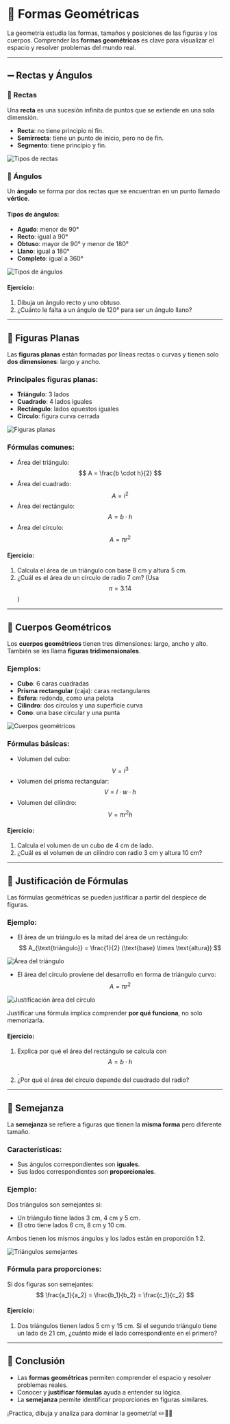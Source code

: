 # 🔷 Formas Geométricas

La geometría estudia las formas, tamaños y posiciones de las figuras y los cuerpos. Comprender las **formas geométricas** es clave para visualizar el espacio y resolver problemas del mundo real.

---
## ➖ Rectas y Ángulos

### 📏 Rectas
Una **recta** es una sucesión infinita de puntos que se extiende en una sola dimensión.

- **Recta**: no tiene principio ni fin.
- **Semirrecta**: tiene un punto de inicio, pero no de fin.
- **Segmento**: tiene principio y fin.

![Tipos de rectas](https://upload.wikimedia.org/wikipedia/commons/4/4e/Line-ray-segment-es.svg)

### 📐 Ángulos
Un **ángulo** se forma por dos rectas que se encuentran en un punto llamado **vértice**.

#### Tipos de ángulos:
- **Agudo**: menor de 90°
- **Recto**: igual a 90°
- **Obtuso**: mayor de 90° y menor de 180°
- **Llano**: igual a 180°
- **Completo**: igual a 360°

![Tipos de ángulos](https://upload.wikimedia.org/wikipedia/commons/4/4c/Tipos_de_angulos.svg)

#### Ejercicio:
1. Dibuja un ángulo recto y uno obtuso.
2. ¿Cuánto le falta a un ángulo de 120° para ser un ángulo llano?

---
## 🔷 Figuras Planas
Las **figuras planas** están formadas por líneas rectas o curvas y tienen solo **dos dimensiones**: largo y ancho.

### Principales figuras planas:
- **Triángulo**: 3 lados
- **Cuadrado**: 4 lados iguales
- **Rectángulo**: lados opuestos iguales
- **Círculo**: figura curva cerrada

![Figuras planas](https://upload.wikimedia.org/wikipedia/commons/thumb/4/4f/Figuras_planas.svg/800px-Figuras_planas.svg.png)

### Fórmulas comunes:
- Área del triángulo: $$ A = \frac{b \cdot h}{2} $$
- Área del cuadrado: $$ A = l^2 $$
- Área del rectángulo: $$ A = b \cdot h $$
- Área del círculo: $$ A = \pi r^2 $$

#### Ejercicio:
1. Calcula el área de un triángulo con base 8 cm y altura 5 cm.
2. ¿Cuál es el área de un círculo de radio 7 cm? (Usa $$ \pi = 3.14 $$)

---
## 🧱 Cuerpos Geométricos
Los **cuerpos geométricos** tienen tres dimensiones: largo, ancho y alto. También se les llama **figuras tridimensionales**.

### Ejemplos:
- **Cubo**: 6 caras cuadradas
- **Prisma rectangular** (caja): caras rectangulares
- **Esfera**: redonda, como una pelota
- **Cilindro**: dos círculos y una superficie curva
- **Cono**: una base circular y una punta

![Cuerpos geométricos](https://upload.wikimedia.org/wikipedia/commons/1/17/Cuerpos_geom%C3%A9tricos.png)

### Fórmulas básicas:
- Volumen del cubo: $$ V = l^3 $$
- Volumen del prisma rectangular: $$ V = l \cdot w \cdot h $$
- Volumen del cilindro: $$ V = \pi r^2 h $$

#### Ejercicio:
1. Calcula el volumen de un cubo de 4 cm de lado.
2. ¿Cuál es el volumen de un cilindro con radio 3 cm y altura 10 cm?

---
## 📐 Justificación de Fórmulas

Las fórmulas geométricas se pueden justificar a partir del despiece de figuras.

### Ejemplo:
- El área de un triángulo es la mitad del área de un rectángulo:
  $$ A_{\text{triángulo}} = \frac{1}{2} (\text{base} \times \text{altura}) $$

![Área del triángulo](https://upload.wikimedia.org/wikipedia/commons/3/38/Triangle_area.svg)

- El área del círculo proviene del desarrollo en forma de triángulo curvo:
  $$ A = \pi r^2 $$

![Justificación área del círculo](https://upload.wikimedia.org/wikipedia/commons/3/3c/Area_of_a_circle_-_rearrangement_proof.svg)

Justificar una fórmula implica comprender **por qué funciona**, no solo memorizarla.

#### Ejercicio:
1. Explica por qué el área del rectángulo se calcula con $$ A = b \cdot h $$.
2. ¿Por qué el área del círculo depende del cuadrado del radio?

---
## 🔁 Semejanza
La **semejanza** se refiere a figuras que tienen la **misma forma** pero diferente tamaño.

### Características:
- Sus ángulos correspondientes son **iguales**.
- Sus lados correspondientes son **proporcionales**.

### Ejemplo:
Dos triángulos son semejantes si:
- Un triángulo tiene lados 3 cm, 4 cm y 5 cm.
- El otro tiene lados 6 cm, 8 cm y 10 cm.

Ambos tienen los mismos ángulos y los lados están en proporción 1:2.

![Triángulos semejantes](https://upload.wikimedia.org/wikipedia/commons/b/b2/Semejanza_de_triangulos.png)

### Fórmula para proporciones:
Si dos figuras son semejantes:
$$ \frac{a_1}{a_2} = \frac{b_1}{b_2} = \frac{c_1}{c_2} $$

#### Ejercicio:
1. Dos triángulos tienen lados 5 cm y 15 cm. Si el segundo triángulo tiene un lado de 21 cm, ¿cuánto mide el lado correspondiente en el primero?

---
## 🧠 Conclusión
- Las **formas geométricas** permiten comprender el espacio y resolver problemas reales.
- Conocer y **justificar fórmulas** ayuda a entender su lógica.
- La **semejanza** permite identificar proporciones en figuras similares.

¡Practica, dibuja y analiza para dominar la geometría! ✏️📐📏
